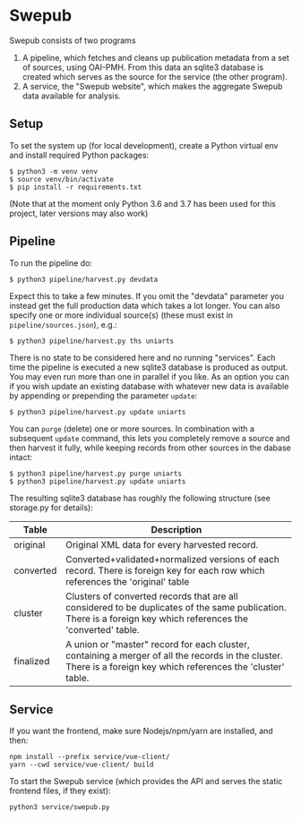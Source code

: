 # Swepub

Swepub consists of two programs

1. A pipeline, which fetches and cleans up publication metadata from a set of sources, using OAI-PMH. From this data an sqlite3 database is created which serves as the source for the service (the other program).
1. A service, the "Swepub website", which makes the aggregate Swepub data available for analysis.

## Setup

To set the system up (for local development), create a Python virtual env and install required Python packages:
```
$ python3 -m venv venv
$ source venv/bin/activate
$ pip install -r requirements.txt
```

(Note that at the moment only Python 3.6 and 3.7 has been used for this project, later versions may also work)

## Pipeline

To run the pipeline do:

```
$ python3 pipeline/harvest.py devdata
```

Expect this to take a few minutes. If you omit the "devdata" parameter you instead get the full production data which takes a lot longer. You can also specify one or more individual source(s) (these must exist in `pipeline/sources.json`), e.g.:

```
$ python3 pipeline/harvest.py ths uniarts
```

There is no state to be considered here and no running "services". Each time the pipeline is executed a new sqlite3 database is produced as output. You may even run more than one in parallel if you like. As an option you can if you wish update an existing database with whatever new data is available by appending or prepending the parameter `update`:

```
$ python3 pipeline/harvest.py update uniarts
```

You can `purge` (delete) one or more sources. In combination with a subsequent `update` command, this lets you completely remove a source and then harvest it fully, while keeping records from other sources in the dabase intact:

```
$ python3 pipeline/harvest.py purge uniarts
$ python3 pipeline/harvest.py update uniarts
```

The resulting sqlite3 database has roughly the following structure (see storage.py for details):

| Table | Description |
| --- | --- |
|original| Original XML data for every harvested record. |
|converted| Converted+validated+normalized versions of each record. There is foreign key for each row which references the 'original' table |
|cluster| Clusters of converted records that are all considered to be duplicates of the same publication. There is a foreign key which references the 'converted' table. |
|finalized| A union or "master" record for each cluster, containing a merger of all the records in the cluster. There is a foreign key which references the 'cluster' table. |


## Service

If you want the frontend, make sure Nodejs/npm/yarn are installed, and then:
```
npm install --prefix service/vue-client/
yarn --cwd service/vue-client/ build
```

To start the Swepub service (which provides the API and serves the static frontend files, if they exist):

```
python3 service/swepub.py
```
